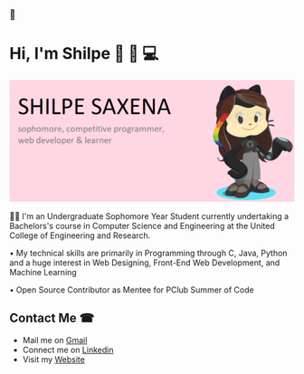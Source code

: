### 👋


# Hi, I'm Shilpe 👋 👩 💻
<img src="shilpe's%20image.png">


👩‍🎓 I'm an Undergraduate Sophomore Year Student currently undertaking a Bachelors's course in Computer Science and Engineering at the United College of Engineering and Research. 

• My technical skills are primarily in Programming through C, Java, Python and a huge interest in Web Designing, Front-End Web Development, and Machine Learning

• Open Source Contributor as Mentee for PClub Summer of Code

## Contact Me ☎
 - Mail me on [Gmail](mailto:shilpecsaxena9098@gmail.com)
 - Connect me on [Linkedin](https://www.linkedin.com/in/shilpe-saxena-heartly-winner/)
 - Visit my [Website](https://github.com/shilpe26)
